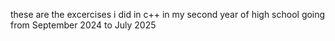 these are the excercises i did in c++ in my second year of high school going from September 2024 to July 2025
